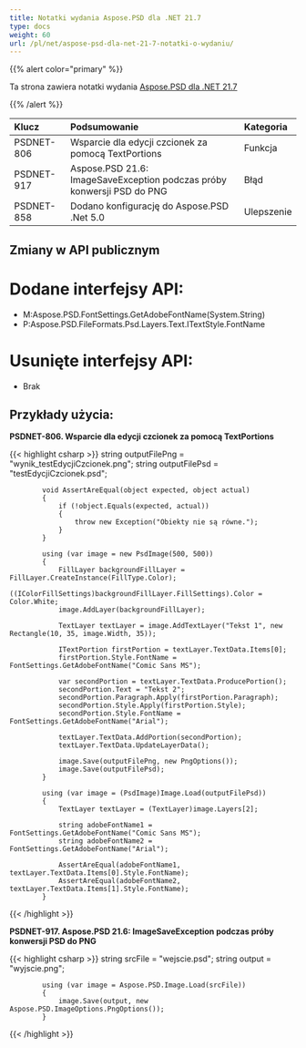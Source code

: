 ```yaml
---
title: Notatki wydania Aspose.PSD dla .NET 21.7
type: docs
weight: 60
url: /pl/net/aspose-psd-dla-net-21-7-notatki-o-wydaniu/
---
```


{{% alert color="primary" %}} 

Ta strona zawiera notatki wydania [Aspose.PSD dla .NET 21.7](https://www.nuget.org/packages/Aspose.PSD/)

{{% /alert %}} 

|**Klucz**|**Podsumowanie**|**Kategoria**|
| :- | :- | :- |
|PSDNET-806|Wsparcie dla edycji czcionek za pomocą TextPortions|Funkcja|
|PSDNET-917|Aspose.PSD 21.6: ImageSaveException podczas próby konwersji PSD do PNG|Błąd|
|PSDNET-858|Dodano konfigurację do Aspose.PSD .Net 5.0|Ulepszenie|

## **Zmiany w API publicznym**
# **Dodane interfejsy API:**
- M:Aspose.PSD.FontSettings.GetAdobeFontName(System.String)
- P:Aspose.PSD.FileFormats.Psd.Layers.Text.ITextStyle.FontName

# **Usunięte interfejsy API:**
- Brak

## **Przykłady użycia:**

**PSDNET-806. Wsparcie dla edycji czcionek za pomocą TextPortions**

{{< highlight csharp >}}
            string outputFilePng = "wynik_testEdycjiCzcionek.png";
            string outputFilePsd = "testEdycjiCzcionek.psd";

            void AssertAreEqual(object expected, object actual)
            {
                if (!object.Equals(expected, actual))
                {
                    throw new Exception("Obiekty nie są równe.");
                }
            }

            using (var image = new PsdImage(500, 500))
            {
                FillLayer backgroundFillLayer = FillLayer.CreateInstance(FillType.Color);
                ((IColorFillSettings)backgroundFillLayer.FillSettings).Color = Color.White;
                image.AddLayer(backgroundFillLayer);

                TextLayer textLayer = image.AddTextLayer("Tekst 1", new Rectangle(10, 35, image.Width, 35));

                ITextPortion firstPortion = textLayer.TextData.Items[0];
                firstPortion.Style.FontName = FontSettings.GetAdobeFontName("Comic Sans MS");

                var secondPortion = textLayer.TextData.ProducePortion();
                secondPortion.Text = "Tekst 2";
                secondPortion.Paragraph.Apply(firstPortion.Paragraph);
                secondPortion.Style.Apply(firstPortion.Style);
                secondPortion.Style.FontName = FontSettings.GetAdobeFontName("Arial");

                textLayer.TextData.AddPortion(secondPortion);
                textLayer.TextData.UpdateLayerData();

                image.Save(outputFilePng, new PngOptions());
                image.Save(outputFilePsd);
            }

            using (var image = (PsdImage)Image.Load(outputFilePsd))
            {
                TextLayer textLayer = (TextLayer)image.Layers[2];

                string adobeFontName1 = FontSettings.GetAdobeFontName("Comic Sans MS");
                string adobeFontName2 = FontSettings.GetAdobeFontName("Arial");

                AssertAreEqual(adobeFontName1, textLayer.TextData.Items[0].Style.FontName);
                AssertAreEqual(adobeFontName2, textLayer.TextData.Items[1].Style.FontName);
            }
{{< /highlight >}}

**PSDNET-917. Aspose.PSD 21.6: ImageSaveException podczas próby konwersji PSD do PNG**

{{< highlight csharp >}}
            string srcFile = "wejscie.psd";
            string output = "wyjscie.png";

            using (var image = Aspose.PSD.Image.Load(srcFile))
            {
                image.Save(output, new Aspose.PSD.ImageOptions.PngOptions());
            }
{{< /highlight >}}
